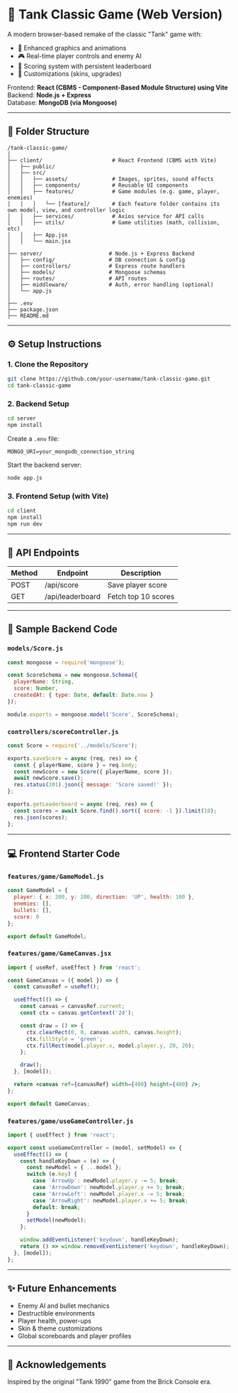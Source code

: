 # 🚀 Tank Classic Game (Web Version)

A modern browser-based remake of the classic "Tank" game with:
- 🎨 Enhanced graphics and animations
- 🎮 Real-time player controls and enemy AI
- 🧠 Scoring system with persistent leaderboard
- 🎨 Customizations (skins, upgrades)

Frontend: **React (CBMS - Component-Based Module Structure) using Vite**  
Backend: **Node.js + Express**  
Database: **MongoDB (via Mongoose)**

---

## 📁 Folder Structure

```
/tank-classic-game/
│
├── client/                      # React Frontend (CBMS with Vite)
│   ├── public/
│   ├── src/
│   │   ├── assets/              # Images, sprites, sound effects
│   │   ├── components/          # Reusable UI components
│   │   ├── features/            # Game modules (e.g. game, player, enemies)
│   │   │   └── [feature]/       # Each feature folder contains its own model, view, and controller logic
│   │   ├── services/            # Axios service for API calls
│   │   ├── utils/               # Game utilities (math, collision, etc)
│   │   ├── App.jsx
│   │   └── main.jsx
│
├── server/                     # Node.js + Express Backend
│   ├── config/                 # DB connection & config
│   ├── controllers/            # Express route handlers
│   ├── models/                 # Mongoose schemas
│   ├── routes/                 # API routes
│   ├── middleware/             # Auth, error handling (optional)
│   └── app.js
│
├── .env
├── package.json
├── README.md
```

---

## ⚙️ Setup Instructions

### 1. Clone the Repository
```bash
git clone https://github.com/your-username/tank-classic-game.git
cd tank-classic-game
```

### 2. Backend Setup
```bash
cd server
npm install
```
Create a `.env` file:
```
MONGO_URI=your_mongodb_connection_string
```
Start the backend server:
```bash
node app.js
```

### 3. Frontend Setup (with Vite)
```bash
cd client
npm install
npm run dev
```

---

## 🔌 API Endpoints

| Method | Endpoint           | Description              |
|--------|--------------------|--------------------------|
| POST   | /api/score         | Save player score        |
| GET    | /api/leaderboard   | Fetch top 10 scores      |

---

## 🧱 Sample Backend Code

### `models/Score.js`
```js
const mongoose = require('mongoose');

const ScoreSchema = new mongoose.Schema({
  playerName: String,
  score: Number,
  createdAt: { type: Date, default: Date.now }
});

module.exports = mongoose.model('Score', ScoreSchema);
```

### `controllers/scoreController.js`
```js
const Score = require('../models/Score');

exports.saveScore = async (req, res) => {
  const { playerName, score } = req.body;
  const newScore = new Score({ playerName, score });
  await newScore.save();
  res.status(201).json({ message: 'Score saved!' });
};

exports.getLeaderboard = async (req, res) => {
  const scores = await Score.find().sort({ score: -1 }).limit(10);
  res.json(scores);
};
```

---

## 💻 Frontend Starter Code

### `features/game/GameModel.js`
```js
const GameModel = {
  player: { x: 200, y: 200, direction: 'UP', health: 100 },
  enemies: [],
  bullets: [],
  score: 0
};

export default GameModel;
```

### `features/game/GameCanvas.jsx`
```jsx
import { useRef, useEffect } from 'react';

const GameCanvas = ({ model }) => {
  const canvasRef = useRef();

  useEffect(() => {
    const canvas = canvasRef.current;
    const ctx = canvas.getContext('2d');

    const draw = () => {
      ctx.clearRect(0, 0, canvas.width, canvas.height);
      ctx.fillStyle = 'green';
      ctx.fillRect(model.player.x, model.player.y, 20, 20);
    };

    draw();
  }, [model]);

  return <canvas ref={canvasRef} width={400} height={400} />;
};

export default GameCanvas;
```

### `features/game/useGameController.js`
```js
import { useEffect } from 'react';

export const useGameController = (model, setModel) => {
  useEffect(() => {
    const handleKeyDown = (e) => {
      const newModel = { ...model };
      switch (e.key) {
        case 'ArrowUp': newModel.player.y -= 5; break;
        case 'ArrowDown': newModel.player.y += 5; break;
        case 'ArrowLeft': newModel.player.x -= 5; break;
        case 'ArrowRight': newModel.player.x += 5; break;
        default: break;
      }
      setModel(newModel);
    };

    window.addEventListener('keydown', handleKeyDown);
    return () => window.removeEventListener('keydown', handleKeyDown);
  }, [model]);
};
```

---

## ✨ Future Enhancements
- Enemy AI and bullet mechanics
- Destructible environments
- Player health, power-ups
- Skin & theme customizations
- Global scoreboards and player profiles

---

## 🙌 Acknowledgements
Inspired by the original "Tank 1990" game from the Brick Console era.

